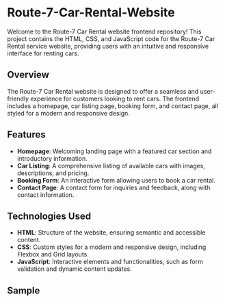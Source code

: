 # Route-7-Car-Rental-Website

Welcome to the Route-7 Car Rental website frontend repository! This project contains the HTML, CSS, and JavaScript code for the Route-7 Car Rental service website, providing users with an intuitive and responsive interface for renting cars.

## Overview
The Route-7 Car Rental website is designed to offer a seamless and user-friendly experience for customers looking to rent cars. The frontend includes a homepage, car listing page, booking form, and contact page, all styled for a modern and responsive design.

## Features
- **Homepage**: Welcoming landing page with a featured car section and introductory information.
- **Car Listing**: A comprehensive listing of available cars with images, descriptions, and pricing.
- **Booking Form**: An interactive form allowing users to book a car rental.
- **Contact Page**: A contact form for inquiries and feedback, along with contact information.

## Technologies Used
- **HTML**: Structure of the website, ensuring semantic and accessible content.
- **CSS**: Custom styles for a modern and responsive design, including Flexbox and Grid layouts.
- **JavaScript**: Interactive elements and functionalities, such as form validation and dynamic content updates.

## Sample
